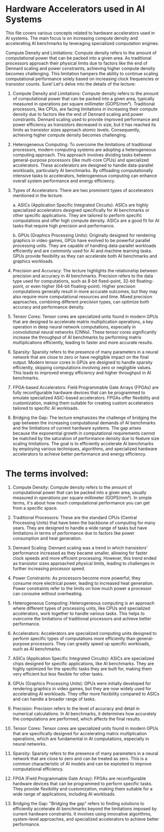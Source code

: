 # Hardware Accelerators used in AI Systems

This file covers various concepts related to hardware accelerators used in AI systems. The main focus is on increasing compute density and accelerating AI benchmarks by leveraging specialized computation engines. 

Compute Density and Limitations:
Compute density refers to the amount of computational power that can be packed into a given area. As traditional processors approach their physical limits due to factors like the end of Dennard scaling and power constraints, achieving higher compute density becomes challenging. This limitation hampers the ability to continue scaling computational performance solely based on increasing clock frequencies or transistor counts.
Sure! Let's delve into the details of the lecture:

1. Compute Density and Limitations:
Compute density refers to the amount of computational power that can be packed into a given area, typically measured in operations per square millimeter (GOPS/mm²). Traditional processors, like CPUs, are facing limitations in increasing their compute density due to factors like the end of Dennard scaling and power constraints. Dennard scaling used to provide improved performance and power efficiency as transistors decreased in size, but it has reached its limits as transistor sizes approach atomic levels. Consequently, achieving higher compute density becomes challenging.

2. Heterogeneous Computing:
To overcome the limitations of traditional processors, modern computing systems are adopting a heterogeneous computing approach. This approach involves dividing tasks between general-purpose processors (like multi-core CPUs) and specialized accelerators. These accelerators are designed to handle data-parallel workloads, particularly AI benchmarks. By offloading computationally intensive tasks to accelerators, heterogeneous computing can enhance overall system performance and energy efficiency.


3. Types of Accelerators:
There are two prominent types of accelerators mentioned in the lecture:

   a. ASICs (Application Specific Integrated Circuits): ASICs are highly specialized accelerators designed specifically for AI benchmarks or other specific applications. They are tailored to perform specific computations and offer high compute density. ASICs are a good fit for AI tasks that require high precision and performance.

   b. GPUs (Graphics Processing Units): Originally designed for rendering graphics in video games, GPUs have evolved to be powerful parallel processing units. They are capable of handling data-parallel workloads efficiently and are commonly used for AI and machine learning tasks. GPUs provide flexibility as they can accelerate both AI benchmarks and graphics workloads.

4. Precision and Accuracy:
The lecture highlights the relationship between precision and accuracy in AI benchmarks. Precision refers to the data type used for computations, such as 8-bit fixed-point, 32-bit floating-point, or even higher (64-bit floating-point). Higher precision computations generally result in more accurate outcomes, but they may also require more computational resources and time. Mixed precision approaches, combining different precision types, can optimize both accuracy and performance density.

5. Tensor Cores:
Tensor cores are specialized units found in modern GPUs that are designed to accelerate matrix multiplication operations, a key operation in deep neural network computations, especially in convolutional neural networks (CNNs). These tensor cores significantly increase the throughput of AI benchmarks by performing matrix multiplications efficiently, leading to faster and more accurate results.

6. Sparsity:
Sparsity refers to the presence of many parameters in a neural network that are close to zero or have negligible impact on the final output. Modern tensor cores in GPUs are designed to handle sparsity efficiently, skipping computations involving zero or negligible values. This leads to improved energy efficiency and higher throughput in AI benchmarks.

7. FPGA-based Accelerators:
Field Programmable Gate Arrays (FPGAs) are fully reconfigurable hardware devices that can be programmed to emulate specialized ASIC-based accelerators. FPGAs offer flexibility and customization, making them suitable for creating custom accelerators tailored to specific AI workloads.

8. Bridging the Gap:
The lecture emphasizes the challenge of bridging the gap between the increasing computational demands of AI benchmarks and the limitations of current hardware systems. The gap arises because the exponential growth in computational requirements cannot be matched by the saturation of performance density due to feature size scaling limitations. The goal is to efficiently accelerate AI benchmarks by employing various techniques, algorithms, and specialized hardware accelerators to achieve better performance and energy efficiency.


# The terms involved:

1. Compute Density: Compute density refers to the amount of computational power that can be packed into a given area, usually measured in operations per square millimeter (GOPS/mm²). In simple terms, it's about how much computational performance you can get from a specific space.

2. Traditional Processors: These are the standard CPUs (Central Processing Units) that have been the backbone of computing for many years. They are designed to handle a wide range of tasks but have limitations in terms of performance due to factors like power consumption and heat generation.

3. Dennard Scaling: Dennard scaling was a trend in which transistors' performance increased as they became smaller, allowing for faster clock speeds and more efficient processing. However, this trend ended as transistor sizes approached physical limits, leading to challenges in further increasing processor speed.

4. Power Constraints: As processors become more powerful, they consume more electrical power, leading to increased heat generation. Power constraints refer to the limits on how much power a processor can consume without overheating.

5. Heterogeneous Computing: Heterogeneous computing is an approach where different types of processing units, like CPUs and specialized accelerators, work together to handle various tasks. This helps to overcome the limitations of traditional processors and achieve better performance.

6. Accelerators: Accelerators are specialized computing units designed to perform specific types of computations more efficiently than general-purpose processors. They can greatly speed up specific workloads, such as AI benchmarks.

7. ASICs (Application Specific Integrated Circuits): ASICs are specialized chips designed for specific applications, like AI benchmarks. They are highly optimized for the specific tasks they are built for, making them very efficient but less flexible for other tasks.

8. GPUs (Graphics Processing Units): GPUs were initially developed for rendering graphics in video games, but they are now widely used for accelerating AI workloads. They offer more flexibility compared to ASICs and can handle a broader range of tasks.

9. Precision: Precision refers to the level of accuracy and detail in numerical calculations. In AI benchmarks, it determines how accurately the computations are performed, which affects the final results.

10. Tensor Cores: Tensor cores are specialized units found in modern GPUs that are specifically designed for accelerating matrix multiplication operations, which are fundamental in AI computations, especially in neural networks.

11. Sparsity: Sparsity refers to the presence of many parameters in a neural network that are close to zero and can be treated as zero. This is a common characteristic of AI models and can be exploited to improve computational efficiency.

12. FPGA (Field Programmable Gate Array): FPGAs are reconfigurable hardware devices that can be programmed to perform specific tasks. They provide flexibility and customization, making them suitable for a wide range of applications, including AI workloads.

13. Bridging the Gap: "Bridging the gap" refers to finding solutions to efficiently accelerate AI benchmarks beyond the limitations imposed by current hardware constraints. It involves using innovative algorithms, system-level approaches, and specialized accelerators to achieve better performance.
